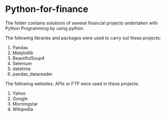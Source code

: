 # Python-for-finance
The folder contains solutions of several financial projects undertaken with Python Programming by using python. 

The following libraries and packages were used to carry out these projects:

1. Pandas
2. Matplotlib
3. BeautifulSoup4
4. Selenium
5. datetime
6. pandas_datareader

The following websites, APIs or FTP were used in these projects:
1. Yahoo
2. Google
3. Morningstar
4. Wikipedia


